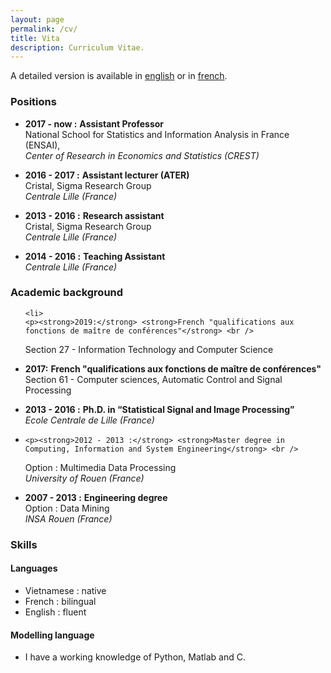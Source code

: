 ```yaml
---
layout: page
permalink: /cv/
title: Vita
description: Curriculum Vitae.
---
```

 
 A detailed version is available in <a href="{{ site.baseurl }}/assets/pdf/cvPhuongDANG_en.pdf">english</a>
 or in <a href="{{ site.baseurl }}/assets/pdf/cvPhuongDANG_fr.pdf">french</a>.

<h3 id="positions">Positions</h3>

<ul>
  <li>
    <p><strong>2017 - now :</strong> <strong>Assistant Professor</strong> <br />
National School for Statistics and Information Analysis in France (ENSAI), 
  <br />
<em>Center of Research in Economics and Statistics (CREST)</em> <br /></p>
  </li>


<li>
    <p><strong>2016 - 2017 :</strong> <strong>  Assistant lecturer (ATER)
</strong> <br />
Cristal, Sigma Research Group <br />
<em>Centrale Lille (France)</em> <br /></p>
  </li>

  <li>
    <p><strong>2013 - 2016 :</strong> <strong>Research assistant</strong> <br />
Cristal, Sigma Research Group <br />
<em>Centrale Lille (France)</em> <br /></p>
  </li>
  <li>
    <p><strong>2014 - 2016 :</strong> <strong>Teaching Assistant </strong> <br />
<em>Centrale Lille (France)</em> <br /></p>
  </li>
</ul>

<h3 id="academic-background">Academic background</h3>

<ul>

    <li>
    <p><strong>2019:</strong> <strong>French "qualifications aux fonctions de maître de conférences"</strong> <br />
Section 27 - Information Technology and Computer Science
  <br />
</p>
  </li>


  <li>
    <p><strong>2017:</strong> <strong>French "qualifications aux fonctions de maître de conférences"</strong> <br />
Section 61 - Computer sciences, Automatic Control and Signal Processing
  <br />
</p>
  </li>
  
  <li>
    <p><strong>2013 - 2016 :</strong> <strong>Ph.D. in “Statistical Signal and Image Processing”</strong> <br />
<em>Ecole Centrale de Lille (France)</em> <br /></p>
  </li>
  <li>


    <p><strong>2012 - 2013 :</strong> <strong>Master degree in Computing, Information and System Engineering</strong> <br />
Option : Multimedia Data Processing <br />
<em>University of Rouen (France)</em></p>
  </li>

  <li>
    <p><strong>2007 - 2013 :</strong> <strong>Engineering degree</strong> <br />
    Option : Data Mining <br />
<em>INSA Rouen (France)</em></p>
  </li>
</ul>


<h3 id="skills">Skills</h3>

<h4 id="languages">Languages</h4>
<ul>
  <li>Vietnamese : native</li>
  <li>French : bilingual</li>
  <li>English : fluent</li>
</ul>

<h4 id="modelling-language">Modelling language</h4>
<ul>
  <li>I have a working knowledge of Python, Matlab and C.</li>

</ul>






 
